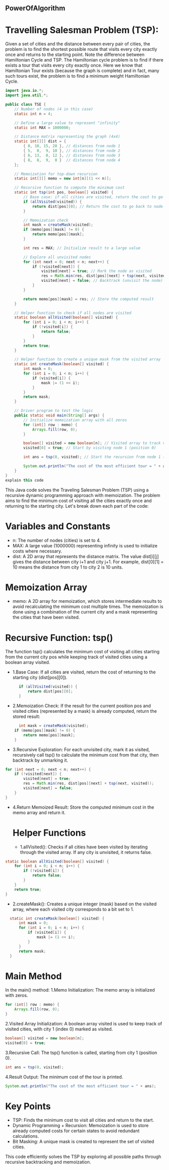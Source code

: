 ## PowerOfAlgorithm
# Travelling Salesman Problem (TSP): 
Given a set of cities and the distance between every pair of cities, the problem is to find the shortest possible route that visits every city exactly once and returns to the starting point. Note the difference between Hamiltonian Cycle and TSP. The Hamiltonian cycle problem is to find if there exists a tour that visits every city exactly once. Here we know that Hamiltonian Tour exists (because the graph is complete) and in fact, many such tours exist, the problem is to find a minimum weight Hamiltonian Cycle. 

```java
import java.io.*;
import java.util.*;

public class TSE {
    // Number of nodes (4 in this case)
    static int n = 4;

    // Define a large value to represent "infinity"
    static int MAX = 1000000;

    // Distance matrix representing the graph (4x4)
    static int[][] dist = {
        { 0, 10, 15, 20 }, // distances from node 1
        { 5,  0,  9, 10 }, // distances from node 2
        { 6, 13,  0, 12 }, // distances from node 3
        { 8,  8,  9,  0 }  // distances from node 4
    };

    // Memoization for top-down recursion
    static int[][] memo = new int[n][(1 << n)];

    // Recursive function to compute the minimum cost
    static int tsp(int pos, boolean[] visited) {
        // Base case: if all cities are visited, return the cost to go back to the starting node
        if (allVisited(visited)) {
            return dist[pos][0]; // Return the cost to go back to node 1 (starting point)
        }

        // Memoization check
        int mask = createMask(visited);
        if (memo[pos][mask] != 0) {
            return memo[pos][mask];
        }

        int res = MAX; // Initialize result to a large value

        // Explore all unvisited nodes
        for (int next = 0; next < n; next++) {
            if (!visited[next]) {
                visited[next] = true; // Mark the node as visited
                res = Math.min(res, dist[pos][next] + tsp(next, visited)); // Recurse to the next node
                visited[next] = false; // Backtrack (unvisit the node)
            }
        }

        return memo[pos][mask] = res; // Store the computed result
    }

    // Helper function to check if all nodes are visited
    static boolean allVisited(boolean[] visited) {
        for (int i = 0; i < n; i++) {
            if (!visited[i]) {
                return false;
            }
        }
        return true;
    }

    // Helper function to create a unique mask from the visited array
    static int createMask(boolean[] visited) {
        int mask = 0;
        for (int i = 0; i < n; i++) {
            if (visited[i]) {
                mask |= (1 << i);
            }
        }
        return mask;
    }

    // Driver program to test the logic
    public static void main(String[] args) {
        // Initialize memoization array with all zeros
        for (int[] row : memo) {
            Arrays.fill(row, 0);
        }

        boolean[] visited = new boolean[n]; // Visited array to track visited nodes
        visited[0] = true; // Start by visiting node 1 (position 0)

        int ans = tsp(0, visited); // Start the recursion from node 1 (position 0)

        System.out.println("The cost of the most efficient tour = " + ans);
    }
}
explain this code  
```

This Java code solves the Traveling Salesman Problem (TSP) using a recursive dynamic programming approach with memoization. The problem aims to find the minimum cost of visiting all the cities exactly once and returning to the starting city. Let's break down each part of the code:
# Variables and Constants
* n: The number of nodes (cities) is set to 4.
* MAX: A large value (1000000) representing infinity is used to initialize costs where necessary.
* dist: A 2D array that represents the distance matrix. The value dist[i][j] gives the distance between city i+1 and city j+1. For example, dist[0][1] = 10 means the distance from city 1 to city 2 is 10 units.

# Memoization Array
* memo: A 2D array for memoization, which stores intermediate results to avoid recalculating the minimum cost multiple times. The memoization is done using a combination of the current city and a mask representing the cities that have been visited.

# Recursive Function: tsp() 
The function tsp() calculates the minimum cost of visiting all cities starting from the current city pos while keeping track of visited cities using a boolean array visited.
* 1.Base Case: If all cities are visited, return the cost of returning to the starting city (dist[pos][0]).
```java
      if (allVisited(visited)) {
          return dist[pos][0];
      }
```
* 2.Memoization Check: If the result for the current position pos and visited cities (represented by a mask) is already computed, return the stored result:
```java
      int mask = createMask(visited);
    if (memo[pos][mask] != 0) {
        return memo[pos][mask];
    }
```
* 3.Recursive Exploration: For each unvisited city, mark it as visited, recursively call tsp() to calculate the minimum cost from that city, then backtrack by unmarking it.
```java
for (int next = 0; next < n; next++) {
    if (!visited[next]) {
        visited[next] = true;
        res = Math.min(res, dist[pos][next] + tsp(next, visited));
        visited[next] = false;
    }
}
```
* 4.Return Memoized Result: Store the computed minimum cost in the memo array and return it.
  # Helper Functions
  * 1.allVisited(): Checks if all cities have been visited by iterating through the visited array. If any city is unvisited, it returns false.
```java
static boolean allVisited(boolean[] visited) {
    for (int i = 0; i < n; i++) {
        if (!visited[i]) {
            return false;
        }
    }
    return true;
}
```
* 2.createMask(): Creates a unique integer (mask) based on the visited array, where each visited city corresponds to a bit set to 1.
```java
  static int createMask(boolean[] visited) {
      int mask = 0;
      for (int i = 0; i < n; i++) {
          if (visited[i]) {
              mask |= (1 << i);
          }
      }
      return mask;
  }
```
# Main Method
In the main() method:
1.Memo Initialization: The memo array is initialized with zeros.
```java
for (int[] row : memo) {
    Arrays.fill(row, 0);
}

```
2.Visited Array Initialization: A boolean array visited is used to keep track of visited cities, with city 1 (index 0) marked as visited.
```java
boolean[] visited = new boolean[n];
visited[0] = true;

```
3.Recursive Call: The tsp() function is called, starting from city 1 (position 0).
```java
int ans = tsp(0, visited);
```
4.Result Output: The minimum cost of the tour is printed.
```java
System.out.println("The cost of the most efficient tour = " + ans);
```

# Key Points
* TSP: Finds the minimum cost to visit all cities and return to the start.
* Dynamic Programming + Recursion: Memoization is used to store already computed costs for certain states to avoid redundant calculations.
* Bit Masking: A unique mask is created to represent the set of visited cities.
  
This code efficiently solves the TSP by exploring all possible paths through recursive backtracking and memoization.

